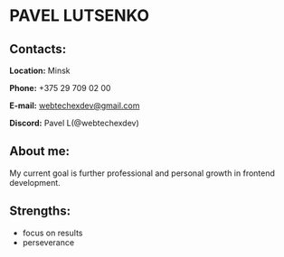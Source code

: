 # PAVEL LUTSENKO 

## Contacts:
__Location:__ Minsk

__Phone:__ +375 29 709 02 00

__E-mail:__ webtechexdev@gmail.com

__Discord:__ Pavel L(@webtechexdev)

## About me:
My current goal is further professional and personal growth in frontend development.

## Strengths: 
- focus on results
- perseverance